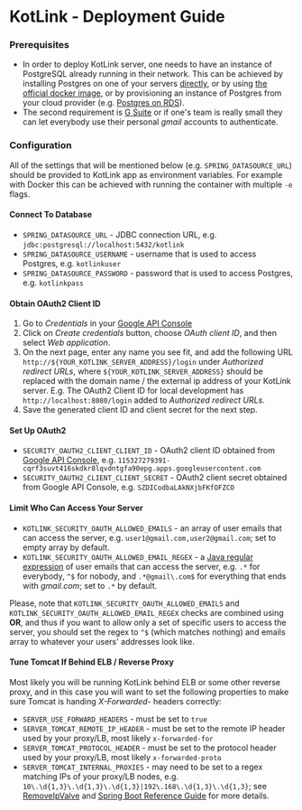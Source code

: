 # KotLink - Deployment Guide

### Prerequisites

* In order to deploy KotLink server, one needs to have an instance of PostgreSQL already running in their network.
This can be achieved by installing Postgres on one of your servers 
[directly](https://www.postgresql.org/docs/current/static/tutorial-install.html),
or by using [the official docker image](https://www.postgresql.org/docs/current/static/tutorial-install.html),
or by provisioning an instance of Postgres from your cloud provider 
(e.g. [Postgres on RDS](https://aws.amazon.com/rds/postgresql/)).
* The second requirement is [G Suite](https://gsuite.google.com/) 
or if one's team is really small they can let everybody use their personal *gmail* accounts to authenticate.

### Configuration

All of the settings that will be mentioned below (e.g. `SPRING_DATASOURCE_URL`) 
should be provided to KotLink app as environment variables. 
For example with Docker this can be achieved with running the container with multiple `-e` flags.

#### Connect To Database

* `SPRING_DATASOURCE_URL` - JDBC connection URL, 
 e.g. `jdbc:postgresql://localhost:5432/kotlink`
* `SPRING_DATASOURCE_USERNAME` - username that is used to access Postgres, 
 e.g. `kotlinkuser`
* `SPRING_DATASOURCE_PASSWORD` - password that is used to access Postgres, 
 e.g. `kotlinkpass`

#### Obtain OAuth2 Client ID

1. Go to *Credentials* in your [Google API Console](https://console.developers.google.com)
1. Click on *Create credentials* button, choose *OAuth client ID*, and then select *Web application*.
1. On the next page, enter any name you see fit, and add the following URL `http://${YOUR_KOTLINK_SERVER_ADDRESS}/login` 
under *Authorized redirect URLs*, where `${YOUR_KOTLINK_SERVER_ADDRESS}` 
should be replaced with the domain name / the external ip address of your KotLink server.
E.g. The OAuth2 Client ID for local development has `http://localhost:8080/login` added to *Authorized redirect URLs*.
1. Save the generated client ID and client secret for the next step.
 
#### Set Up OAuth2
 
* `SECURITY_OAUTH2_CLIENT_CLIENT_ID` - OAuth2 client ID obtained from [Google API Console](https://console.developers.google.com),
 e.g. `115327279391-cqrf3suvt416skdkr8lqvdntgfa90epg.apps.googleusercontent.com`
* `SECURITY_OAUTH2_CLIENT_CLIENT_SECRET` - OAuth2 client secret obtained from Google API Console,
 e.g. `SZDICodbaLAkNXjbFKfOFZCO`

#### Limit Who Can Access Your Server

* `KOTLINK_SECURITY_OAUTH_ALLOWED_EMAILS` - an array of user emails that can access the server, 
 e.g. `user1@gmail.com,user2@gmail.com`; set to empty array by default.
* `KOTLINK_SECURITY_OAUTH_ALLOWED_EMAIL_REGEX` - a [Java regular expression](https://docs.oracle.com/javase/8/docs/api/java/util/regex/Pattern.html) 
 of user emails that can access the server, e.g. `.*` for everybody, `^$` for nobody,
 and `.*@gmail\.com$` for everything that ends with *gmail.com*; set to `.*` by default.

Please, note that `KOTLINK_SECURITY_OAUTH_ALLOWED_EMAILS` and `KOTLINK_SECURITY_OAUTH_ALLOWED_EMAIL_REGEX` checks 
are combined using **OR**, and thus if you want to allow only a set of specific users to access the server,
you should set the regex to `^$` (which matches nothing) and emails array to whatever your users' addresses look like.

#### Tune Tomcat If Behind ELB / Reverse Proxy

Most likely you will be running KotLink behind ELB or some other reverse proxy, 
and in this case you will want to set the following properties 
to make sure Tomcat is handing *X-Forwarded-* headers correctly: 

* `SERVER_USE_FORWARD_HEADERS` - must be set to `true`
* `SERVER_TOMCAT_REMOTE_IP_HEADER` - must be set to the remote IP header used by your proxy/LB, most likely `x-forwarded-for`
* `SERVER_TOMCAT_PROTOCOL_HEADER` - must be set to the protocol header used by your proxy/LB, most likely `x-forwarded-proto`
* `SERVER_TOMCAT_INTERNAL_PROXIES` - may need to be set to a regex matching IPs of your proxy/LB nodes,
e.g. `10\.\d{1,3}\.\d{1,3}\.\d{1,3}|192\.168\.\d{1,3}\.\d{1,3}`; 
see [RemoveIpValve](https://tomcat.apache.org/tomcat-8.5-doc/api/org/apache/catalina/valves/RemoteIpValve.html)
and [Spring Boot Reference Guide](https://docs.spring.io/spring-boot/docs/current-SNAPSHOT/reference/htmlsingle/#howto-customize-tomcat-behind-a-proxy-server)
for more details.